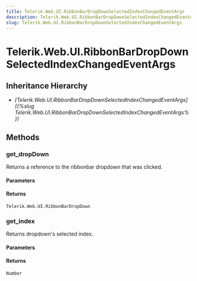 ```yaml
---
title: Telerik.Web.UI.RibbonBarDropDownSelectedIndexChangedEventArgs
description: Telerik.Web.UI.RibbonBarDropDownSelectedIndexChangedEventArgs
slug: Telerik.Web.UI.RibbonBarDropDownSelectedIndexChangedEventArgs
---
```


# Telerik.Web.UI.RibbonBarDropDownSelectedIndexChangedEventArgs

## Inheritance Hierarchy

* *[Telerik.Web.UI.RibbonBarDropDownSelectedIndexChangedEventArgs]({%slug Telerik.Web.UI.RibbonBarDropDownSelectedIndexChangedEventArgs%})*


## Methods

### get_dropDown

Returns a reference to the ribbonbar dropdown that was clicked.

#### Parameters

#### Returns

`Telerik.Web.UI.RibbonBarDropDown` 

### get_index

Returns dropdown's selected index.

#### Parameters

#### Returns

`Number`

